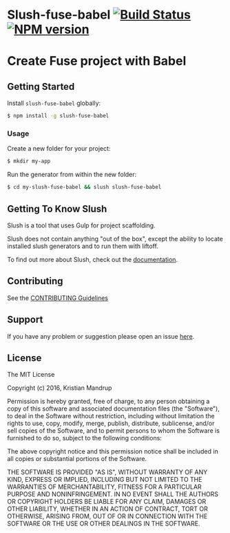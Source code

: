 # Slush-fuse-babel [![Build Status](https://secure.travis-ci.org/kristianmandrup/slush-fuse-babel.png?branch=master)](https://travis-ci.org/kristianmandrup/slush-fuse-babel) [![NPM version](https://badge-me.herokuapp.com/api/npm/slush-fuse-babel.png)](http://badges.enytc.com/for/npm/slush-fuse-babel)

# Create Fuse project with Babel

## Getting Started

Install `slush-fuse-babel` globally:

```bash
$ npm install -g slush-fuse-babel
```

### Usage

Create a new folder for your project:

```bash
$ mkdir my-app
```

Run the generator from within the new folder:

```bash
$ cd my-slush-fuse-babel && slush slush-fuse-babel
```

## Getting To Know Slush

Slush is a tool that uses Gulp for project scaffolding.

Slush does not contain anything "out of the box", except the ability to locate installed slush generators and to run them with liftoff.

To find out more about Slush, check out the [documentation](https://github.com/slushjs/slush).

## Contributing

See the [CONTRIBUTING Guidelines](https://github.com/kristianmandrup/slush-fuse-babel/blob/master/CONTRIBUTING.md)

## Support
If you have any problem or suggestion please open an issue [here](https://github.com/kristianmandrup/slush-fuse-babel/issues).

## License

The MIT License

Copyright (c) 2016, Kristian Mandrup

Permission is hereby granted, free of charge, to any person
obtaining a copy of this software and associated documentation
files (the "Software"), to deal in the Software without
restriction, including without limitation the rights to use,
copy, modify, merge, publish, distribute, sublicense, and/or sell
copies of the Software, and to permit persons to whom the
Software is furnished to do so, subject to the following
conditions:

The above copyright notice and this permission notice shall be
included in all copies or substantial portions of the Software.

THE SOFTWARE IS PROVIDED "AS IS", WITHOUT WARRANTY OF ANY KIND,
EXPRESS OR IMPLIED, INCLUDING BUT NOT LIMITED TO THE WARRANTIES
OF MERCHANTABILITY, FITNESS FOR A PARTICULAR PURPOSE AND
NONINFRINGEMENT. IN NO EVENT SHALL THE AUTHORS OR COPYRIGHT
HOLDERS BE LIABLE FOR ANY CLAIM, DAMAGES OR OTHER LIABILITY,
WHETHER IN AN ACTION OF CONTRACT, TORT OR OTHERWISE, ARISING
FROM, OUT OF OR IN CONNECTION WITH THE SOFTWARE OR THE USE OR
OTHER DEALINGS IN THE SOFTWARE.


